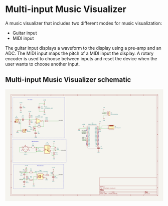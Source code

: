 # Multi-input Music Visualizer

A music visualizer that includes two different modes for music visualization:
* Guitar input
* MIDI input

The guitar input displays a waveform to the display using a pre-amp and an ADC. The MIDI input maps the pitch of a MIDI input the display. A rotary encoder is used to choose between inputs and reset the device when the user wants to choose another input.

## Multi-input Music Visualizer schematic
![Schematic](Hardware/Schematic.png)

